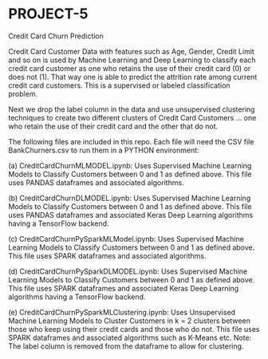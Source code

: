 # PROJECT-5

Credit Card Churn Prediction

Credit Card Customer Data with features such as Age, Gender, Credit Limit and so on is used by Machine Learning and Deep Learning to classify each credit card customer as one who retains the use of their credit card (0) or does not (1). That way one is able to predict the attrition rate among current credit card customers. This is a supervised or labeled classification problem.

Next we drop the label column in the data and use unsupervised clustering techniques to create two different clusters of Credit Card Customers ... one who retain the use of their credit card and the other that do not.

The following files are included in this repo. Each file will need the CSV file BankChurners.csv to run them in a PYTHON environment:

(a) CreditCardChurnMLMODEL.ipynb: Uses Supervised Machine Learning Models to Classify Customers between 0 and 1 as defined above. This file uses PANDAS dataframes and associated algorithms.

(b) CreditCardChurnDLMODEL.ipynb: Uses Supervised Machine Learning Models to Classify Customers between 0 and 1 as defined above. This file uses PANDAS dataframes and associated Keras Deep Learning algorithms having a TensorFlow backend.

(c) CreditCardChurnPySparkMLModel.ipynb: Uses Supervised Machine Learning Models to Classify Customers between 0 and 1 as defined above. This file uses SPARK dataframes and associated algorithms.

(d) CreditCardChurnPySparkDLMODEL.ipynb: Uses Supervised Machine Learning Models to Classify Customers between 0 and 1 as defined above. This file uses SPARK dataframes and associated Keras Deep Learning algorithms having a TensorFlow backend.

(e) CreditCardChurnPySparkMLClustering.ipynb: Uses Unsupervised Machine Learning Models to Cluster Customers in k = 2 clusters between those who keep using their credit cards and those who do not. This file uses SPARK dataframes and associated algorithms such as K-Means etc. Note: The label column is removed from the dataframe to allow for clustering.
